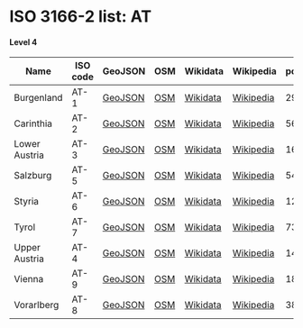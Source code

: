 # ISO 3166-2 list: AT


#### Level 4
Name | ISO code | GeoJSON | OSM | Wikidata | Wikipedia | population 
--- | --- | --- | --- | --- | --- | --- 
Burgenland | AT-1 | [GeoJSON](../../export/geojson/q7/iso2/AT/AT-1.geojson) | [OSM](https://www.openstreetmap.org/relation/76909) | [Wikidata](https://www.wikidata.org/wiki/Q43210) | [Wikipedia](http://en.wikipedia.org/wiki/de%3ABurgenland) | 291023
Carinthia | AT-2 | [GeoJSON](../../export/geojson/q7/iso2/AT/AT-2.geojson) | [OSM](https://www.openstreetmap.org/relation/52345) | [Wikidata](https://www.wikidata.org/wiki/Q37985) | [Wikipedia](http://en.wikipedia.org/wiki/de%3AK%C3%A4rnten) | 560300
Lower Austria | AT-3 | [GeoJSON](../../export/geojson/q7/iso2/AT/AT-3.geojson) | [OSM](https://www.openstreetmap.org/relation/77189) | [Wikidata](https://www.wikidata.org/wiki/Q42497) | [Wikipedia](http://en.wikipedia.org/wiki/de%3ANieder%C3%B6sterreich) | 1653419
Salzburg | AT-5 | [GeoJSON](../../export/geojson/q7/iso2/AT/AT-5.geojson) | [OSM](https://www.openstreetmap.org/relation/86539) | [Wikidata](https://www.wikidata.org/wiki/Q43325) | [Wikipedia](http://en.wikipedia.org/wiki/de%3ALand%20Salzburg) | 545742
Styria | AT-6 | [GeoJSON](../../export/geojson/q7/iso2/AT/AT-6.geojson) | [OSM](https://www.openstreetmap.org/relation/35183) | [Wikidata](https://www.wikidata.org/wiki/Q41358) | [Wikipedia](http://en.wikipedia.org/wiki/de%3ASteiermark) | 1231865
Tyrol | AT-7 | [GeoJSON](../../export/geojson/q7/iso2/AT/AT-7.geojson) | [OSM](https://www.openstreetmap.org/relation/52343) | [Wikidata](https://www.wikidata.org/wiki/Q42880) | [Wikipedia](http://en.wikipedia.org/wiki/de%3ATirol%20%28Bundesland%29) | 739002
Upper Austria | AT-4 | [GeoJSON](../../export/geojson/q7/iso2/AT/AT-4.geojson) | [OSM](https://www.openstreetmap.org/relation/102303) | [Wikidata](https://www.wikidata.org/wiki/Q41967) | [Wikipedia](http://en.wikipedia.org/wiki/de%3AOber%C3%B6sterreich) | 1453733
Vienna | AT-9 | [GeoJSON](../../export/geojson/q7/iso2/AT/AT-9.geojson) | [OSM](https://www.openstreetmap.org/relation/109166) | [Wikidata](https://www.wikidata.org/wiki/Q1741) | [Wikipedia](http://en.wikipedia.org/wiki/de%3AWien) | 1888776
Vorarlberg | AT-8 | [GeoJSON](../../export/geojson/q7/iso2/AT/AT-8.geojson) | [OSM](https://www.openstreetmap.org/relation/74942) | [Wikidata](https://www.wikidata.org/wiki/Q38981) | [Wikipedia](http://en.wikipedia.org/wiki/de%3AVorarlberg) | 388711
